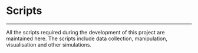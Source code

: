 # Scripts
___
All the scripts required during the development of this project are maintained here. The scripts include data collection, manipulation, visualisation and other simulations.